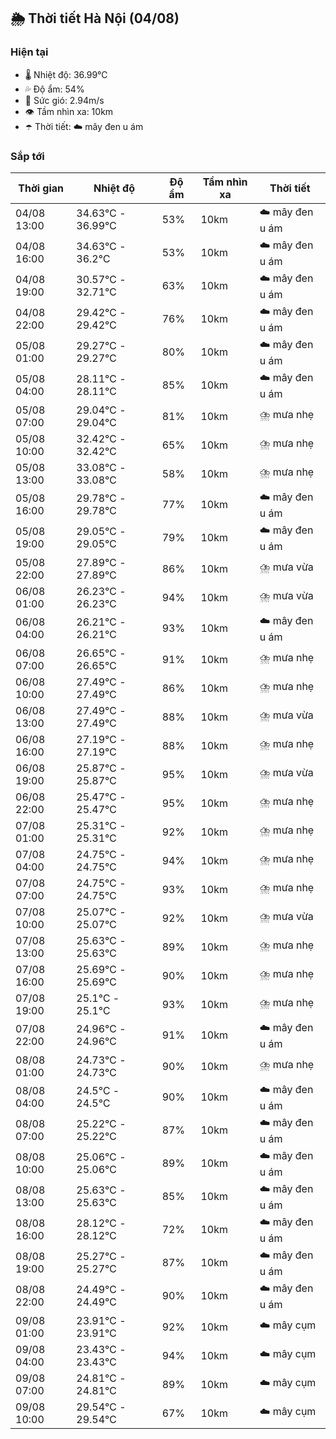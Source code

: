 ## 🌦️ Thời tiết Hà Nội (04/08)

### Hiện tại

- 🌡️ Nhiệt độ: 36.99℃
- 💦 Độ ẩm: 54%
- 💨 Sức gió: 2.94m/s
- 👁️ Tầm nhìn xa: 10km
- ☂️ Thời tiết: ☁️ mây đen u ám

### Sắp tới

| Thời gian | Nhiệt độ | Độ ẩm | Tầm nhìn xa | Thời tiết |
| --- | --- | --- | --- | --- |
| 04/08 13:00 | 34.63℃ - 36.99℃ | 53% | 10km | ☁️ mây đen u ám |
| 04/08 16:00 | 34.63℃ - 36.2℃ | 53% | 10km | ☁️ mây đen u ám |
| 04/08 19:00 | 30.57℃ - 32.71℃ | 63% | 10km | ☁️ mây đen u ám |
| 04/08 22:00 | 29.42℃ - 29.42℃ | 76% | 10km | ☁️ mây đen u ám |
| 05/08 01:00 | 29.27℃ - 29.27℃ | 80% | 10km | ☁️ mây đen u ám |
| 05/08 04:00 | 28.11℃ - 28.11℃ | 85% | 10km | ☁️ mây đen u ám |
| 05/08 07:00 | 29.04℃ - 29.04℃ | 81% | 10km | ⛈️ mưa nhẹ |
| 05/08 10:00 | 32.42℃ - 32.42℃ | 65% | 10km | ⛈️ mưa nhẹ |
| 05/08 13:00 | 33.08℃ - 33.08℃ | 58% | 10km | ⛈️ mưa nhẹ |
| 05/08 16:00 | 29.78℃ - 29.78℃ | 77% | 10km | ☁️ mây đen u ám |
| 05/08 19:00 | 29.05℃ - 29.05℃ | 79% | 10km | ☁️ mây đen u ám |
| 05/08 22:00 | 27.89℃ - 27.89℃ | 86% | 10km | ⛈️ mưa vừa |
| 06/08 01:00 | 26.23℃ - 26.23℃ | 94% | 10km | ⛈️ mưa vừa |
| 06/08 04:00 | 26.21℃ - 26.21℃ | 93% | 10km | ☁️ mây đen u ám |
| 06/08 07:00 | 26.65℃ - 26.65℃ | 91% | 10km | ⛈️ mưa nhẹ |
| 06/08 10:00 | 27.49℃ - 27.49℃ | 86% | 10km | ⛈️ mưa nhẹ |
| 06/08 13:00 | 27.49℃ - 27.49℃ | 88% | 10km | ⛈️ mưa vừa |
| 06/08 16:00 | 27.19℃ - 27.19℃ | 88% | 10km | ⛈️ mưa nhẹ |
| 06/08 19:00 | 25.87℃ - 25.87℃ | 95% | 10km | ⛈️ mưa vừa |
| 06/08 22:00 | 25.47℃ - 25.47℃ | 95% | 10km | ⛈️ mưa nhẹ |
| 07/08 01:00 | 25.31℃ - 25.31℃ | 92% | 10km | ⛈️ mưa nhẹ |
| 07/08 04:00 | 24.75℃ - 24.75℃ | 94% | 10km | ⛈️ mưa nhẹ |
| 07/08 07:00 | 24.75℃ - 24.75℃ | 93% | 10km | ⛈️ mưa nhẹ |
| 07/08 10:00 | 25.07℃ - 25.07℃ | 92% | 10km | ⛈️ mưa vừa |
| 07/08 13:00 | 25.63℃ - 25.63℃ | 89% | 10km | ⛈️ mưa nhẹ |
| 07/08 16:00 | 25.69℃ - 25.69℃ | 90% | 10km | ⛈️ mưa nhẹ |
| 07/08 19:00 | 25.1℃ - 25.1℃ | 93% | 10km | ⛈️ mưa nhẹ |
| 07/08 22:00 | 24.96℃ - 24.96℃ | 91% | 10km | ☁️ mây đen u ám |
| 08/08 01:00 | 24.73℃ - 24.73℃ | 90% | 10km | ⛈️ mưa nhẹ |
| 08/08 04:00 | 24.5℃ - 24.5℃ | 90% | 10km | ☁️ mây đen u ám |
| 08/08 07:00 | 25.22℃ - 25.22℃ | 87% | 10km | ☁️ mây đen u ám |
| 08/08 10:00 | 25.06℃ - 25.06℃ | 89% | 10km | ☁️ mây đen u ám |
| 08/08 13:00 | 25.63℃ - 25.63℃ | 85% | 10km | ☁️ mây đen u ám |
| 08/08 16:00 | 28.12℃ - 28.12℃ | 72% | 10km | ☁️ mây đen u ám |
| 08/08 19:00 | 25.27℃ - 25.27℃ | 87% | 10km | ☁️ mây đen u ám |
| 08/08 22:00 | 24.49℃ - 24.49℃ | 90% | 10km | ☁️ mây đen u ám |
| 09/08 01:00 | 23.91℃ - 23.91℃ | 92% | 10km | ☁️ mây cụm |
| 09/08 04:00 | 23.43℃ - 23.43℃ | 94% | 10km | ☁️ mây cụm |
| 09/08 07:00 | 24.81℃ - 24.81℃ | 89% | 10km | ☁️ mây cụm |
| 09/08 10:00 | 29.54℃ - 29.54℃ | 67% | 10km | ☁️ mây cụm |

